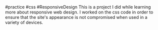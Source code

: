 #practice #css #ResponsiveDesign
This is a project I did while learning more about responsive web design. I worked on the css code in order to ensure that the site's appearance is not compromised when used in a variety of devices.
